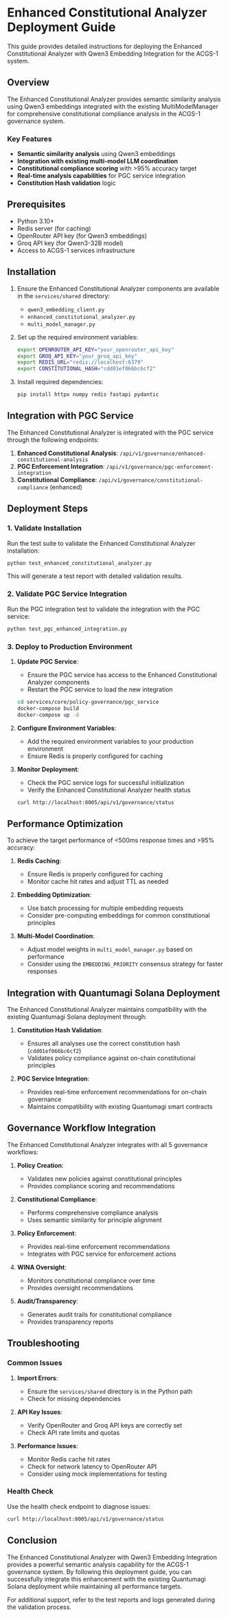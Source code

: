 # Enhanced Constitutional Analyzer Deployment Guide

This guide provides detailed instructions for deploying the Enhanced Constitutional Analyzer with Qwen3 Embedding Integration for the ACGS-1 system.

## Overview

The Enhanced Constitutional Analyzer provides semantic similarity analysis using Qwen3 embeddings integrated with the existing MultiModelManager for comprehensive constitutional compliance analysis in the ACGS-1 governance system.

### Key Features

- **Semantic similarity analysis** using Qwen3 embeddings
- **Integration with existing multi-model LLM coordination**
- **Constitutional compliance scoring** with >95% accuracy target
- **Real-time analysis capabilities** for PGC service integration
- **Constitution Hash validation** logic

## Prerequisites

- Python 3.10+
- Redis server (for caching)
- OpenRouter API key (for Qwen3 embeddings)
- Groq API key (for Qwen3-32B model)
- Access to ACGS-1 services infrastructure

## Installation

1. Ensure the Enhanced Constitutional Analyzer components are available in the `services/shared` directory:
   - `qwen3_embedding_client.py`
   - `enhanced_constitutional_analyzer.py`
   - `multi_model_manager.py`

2. Set up the required environment variables:
   ```bash
   export OPENROUTER_API_KEY="your_openrouter_api_key"
   export GROQ_API_KEY="your_groq_api_key"
   export REDIS_URL="redis://localhost:6379"
   export CONSTITUTIONAL_HASH="cdd01ef066bc6cf2"
   ```

3. Install required dependencies:
   ```bash
   pip install httpx numpy redis fastapi pydantic
   ```

## Integration with PGC Service

The Enhanced Constitutional Analyzer is integrated with the PGC service through the following endpoints:

1. **Enhanced Constitutional Analysis**: `/api/v1/governance/enhanced-constitutional-analysis`
2. **PGC Enforcement Integration**: `/api/v1/governance/pgc-enforcement-integration`
3. **Constitutional Compliance**: `/api/v1/governance/constitutional-compliance` (enhanced)

## Deployment Steps

### 1. Validate Installation

Run the test suite to validate the Enhanced Constitutional Analyzer installation:

```bash
python test_enhanced_constitutional_analyzer.py
```

This will generate a test report with detailed validation results.

### 2. Validate PGC Service Integration

Run the PGC integration test to validate the integration with the PGC service:

```bash
python test_pgc_enhanced_integration.py
```

### 3. Deploy to Production Environment

1. **Update PGC Service**:
   - Ensure the PGC service has access to the Enhanced Constitutional Analyzer components
   - Restart the PGC service to load the new integration

   ```bash
   cd services/core/policy-governance/pgc_service
   docker-compose build
   docker-compose up -d
   ```

2. **Configure Environment Variables**:
   - Add the required environment variables to your production environment
   - Ensure Redis is properly configured for caching

3. **Monitor Deployment**:
   - Check the PGC service logs for successful initialization
   - Verify the Enhanced Constitutional Analyzer health status

   ```bash
   curl http://localhost:8005/api/v1/governance/status
   ```

## Performance Optimization

To achieve the target performance of <500ms response times and >95% accuracy:

1. **Redis Caching**:
   - Ensure Redis is properly configured for caching
   - Monitor cache hit rates and adjust TTL as needed

2. **Embedding Optimization**:
   - Use batch processing for multiple embedding requests
   - Consider pre-computing embeddings for common constitutional principles

3. **Multi-Model Coordination**:
   - Adjust model weights in `multi_model_manager.py` based on performance
   - Consider using the `EMBEDDING_PRIORITY` consensus strategy for faster responses

## Integration with Quantumagi Solana Deployment

The Enhanced Constitutional Analyzer maintains compatibility with the existing Quantumagi Solana deployment through:

1. **Constitution Hash Validation**:
   - Ensures all analyses use the correct constitution hash (`cdd01ef066bc6cf2`)
   - Validates policy compliance against on-chain constitutional principles

2. **PGC Service Integration**:
   - Provides real-time enforcement recommendations for on-chain governance
   - Maintains compatibility with existing Quantumagi smart contracts

## Governance Workflow Integration

The Enhanced Constitutional Analyzer integrates with all 5 governance workflows:

1. **Policy Creation**:
   - Validates new policies against constitutional principles
   - Provides compliance scoring and recommendations

2. **Constitutional Compliance**:
   - Performs comprehensive compliance analysis
   - Uses semantic similarity for principle alignment

3. **Policy Enforcement**:
   - Provides real-time enforcement recommendations
   - Integrates with PGC service for enforcement actions

4. **WINA Oversight**:
   - Monitors constitutional compliance over time
   - Provides oversight recommendations

5. **Audit/Transparency**:
   - Generates audit trails for constitutional compliance
   - Provides transparency reports

## Troubleshooting

### Common Issues

1. **Import Errors**:
   - Ensure the `services/shared` directory is in the Python path
   - Check for missing dependencies

2. **API Key Issues**:
   - Verify OpenRouter and Groq API keys are correctly set
   - Check API rate limits and quotas

3. **Performance Issues**:
   - Monitor Redis cache hit rates
   - Check for network latency to OpenRouter API
   - Consider using mock implementations for testing

### Health Check

Use the health check endpoint to diagnose issues:

```bash
curl http://localhost:8005/api/v1/governance/status
```

## Conclusion

The Enhanced Constitutional Analyzer with Qwen3 Embedding Integration provides a powerful semantic analysis capability for the ACGS-1 governance system. By following this deployment guide, you can successfully integrate this enhancement with the existing Quantumagi Solana deployment while maintaining all performance targets.

For additional support, refer to the test reports and logs generated during the validation process.
